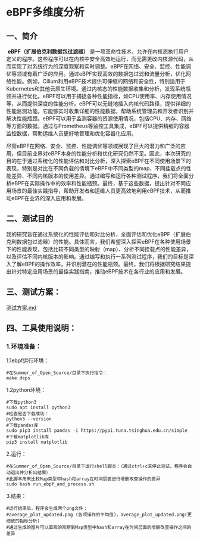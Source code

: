# eBPF多维度分析
## 一、简介

​	**eBPF（扩展伯克利数据包过滤器）** 是一项革命性技术，允许在内核态执行用户定义的程序。这些程序可以在内核中安全高效地运行，而无需更改内核源代码，从而实现了对系统行为的深度观察和实时调整。eBPF在网络、安全、监控、性能调优等领域有着广泛的应用。通过eBPF实现高效的数据包过滤和流量分析，优化网络性能。例如，Cilium利用eBPF技术提供可伸缩的网络和安全性，特别适用于Kubernetes和其他云原生环境。通过内核态的性能数据收集和分析，发现系统瓶颈并进行优化。eBPF可以用于捕捉各种性能指标，如CPU使用率、内存使用情况等，从而提供深度的性能分析。eBPF可以无缝地插入内核代码路径，提供详细的性能监测功能。它能够实时收集详细的性能数据，帮助系统管理员和开发者识别并解决性能瓶颈。eBPF可以用于监测容器的资源使用情况，包括CPU、内存、网络等方面的数据。通过与Prometheus等监控工具集成，eBPF可以提供精细的容器监控数据，帮助运维人员更好地管理和优化容器化应用。

​	尽管eBPF在网络、安全、监控、性能调优等领域展现了巨大的潜力和广泛的应用，但目前业界对eBPF本身的性能分析和优化研究仍然不足。因此，本次研究的目的在于通过系统化的性能评估和对比分析，深入探索eBPF在不同使用场景下的表现，特别是对比在不同负载的情境下eBPF中不同类型的map、不同挂载点的性能差异、不同内核版本的使用差异。通过编写和运行各种测试程序，我们将全面分析eBPF在实际操作中的效率和性能瓶颈。最终，基于这些数据，提出针对不同应用场景的最佳实践指导，帮助开发者和运维人员更高效地利用eBPF技术，从而推动eBPF在业界的深入应用和发展。

## 二、测试目的

​	我的研究旨在通过系统化的性能评估和对比分析，全面评估和优化eBPF（扩展伯克利数据包过滤器）的性能。具体而言，我们希望深入探索eBPF在各种使用场景下的性能表现，包括比较不同类型的映射（map）、分析不同挂载点的性能差异，以及评估不同内核版本的影响。通过编写和执行一系列测试程序，我们的目标是深入了解eBPF的操作效率，并识别潜在的性能瓶颈。最终，我们将根据研究结果提出针对特定应用场景的最佳实践指南，推动eBPF技术在各行业的应用和发展。

## 三、测试方案：
[测试方案.md](./docs/ebpf性能测试方案.md)

## 四、工具使用说明：

### 1.环境准备：

1.1ebpf运行环境：

```shell
#在Summer_of_Open_Source/目录下执行指令：
make deps
```

1.2python环境：

```shell
#下载python3
sudo apt install python3
#检查是否下载成功：
python3 --version
#下载pandas库
sudo pip3 install pandas -i https://pypi.tuna.tsinghua.edu.cn/simple
#下载matplotlib库
pip3 install matplotlib
```

2.运行：

```shell
#在Summer_of_Open_Source/目录下运行shell脚本：（通过ctrl+c来停止测试，程序会自动退出并分析出结果）
#此脚本用来比较Map类型中hash和array在时间层面进行增删改查操作的差异
sudo bash run_ebpf_and_process.sh
```
3.结果：

```shell
#运行结束后，程序会生成两个png文件：
#average_plot_updated.png (各项操作的平均值)，average_plot_updated.png(更细致的指标分析)
#通过生成的图片可以直观的观察到Map类型中hash和array在时间层面的增删改查操作之间的差异
```


